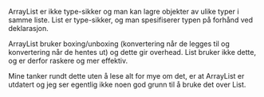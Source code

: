 ArrayList er ikke type-sikker og man kan lagre objekter av ulike typer i samme liste.
List er type-sikker, og man spesifiserer typen på forhånd ved deklarasjon.

ArrayList bruker boxing/unboxing (konvertering når de legges til og konvertering når de hentes ut) og dette gir overhead.
List bruker ikke dette, og er derfor raskere og mer effektiv.

Mine tanker rundt dette uten å lese alt for mye om det, er at ArrayList er utdatert og jeg ser egentlig ikke noen god grunn til å bruke det over List.

